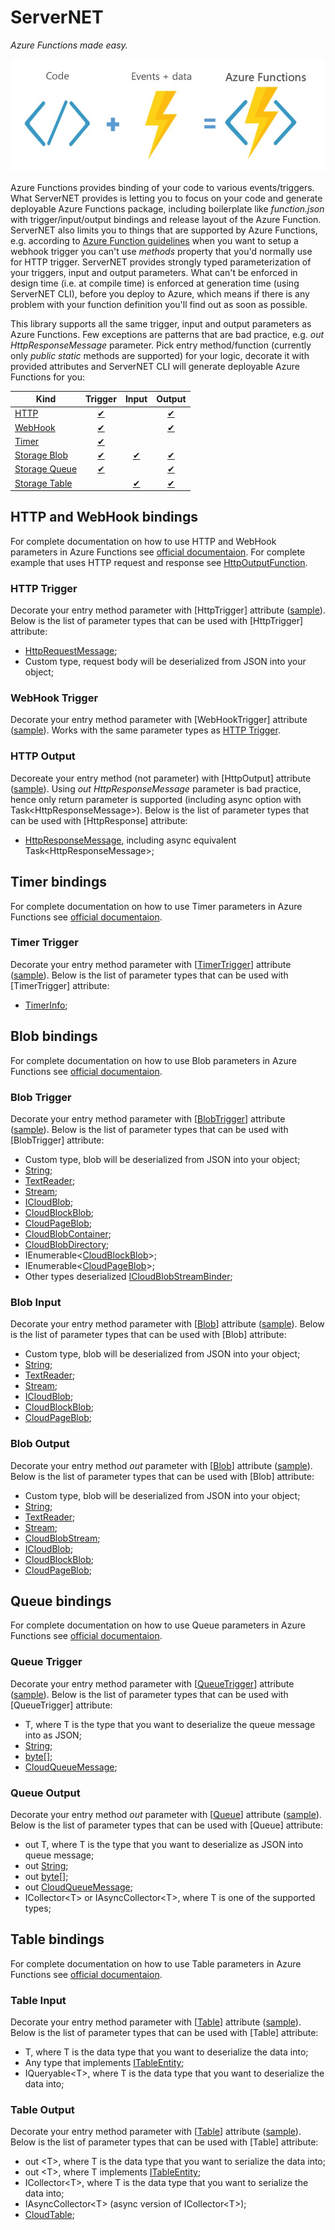 # ServerNET
*Azure Functions made easy.*

![Code + Events](./docs/code%2Bevents.jpg)

Azure Functions provides binding of your code to various events/triggers. What ServerNET provides is letting you to focus on your code and generate deployable Azure Functions package, including boilerplate like *function.json* with trigger/input/output bindings and release layout of the Azure Function. ServerNET also limits you to things that are supported by Azure Functions, e.g. according to [Azure Function guidelines](https://docs.microsoft.com/en-us/azure/azure-functions/functions-bindings-http-webhook#httptrigger) when you want to setup a webhook trigger you can't use *methods* property that you'd normally use for HTTP trigger. ServerNET provides strongly typed parameterization of your triggers, input and output parameters. What can't be enforced in design time (i.e. at compile time) is enforced at generation time (using ServerNET CLI), before you deploy to Azure, which means if there is any problem with your function definition you'll find out as soon as possible.

This library supports all the same trigger, input and output parameters as Azure Functions. Few exceptions are patterns that are bad practice, e.g. *out HttpResponseMessage* parameter. Pick entry method/function (currently only *public static* methods are supported) for your logic, decorate it with provided attributes and ServerNET CLI will generate deployable Azure Functions for you:

| Kind | Trigger | Input | Output |
| ---- | :-----: | :---: | :----: |
| [HTTP](#http-and-webhook-bindings) | [✔](#http-trigger) | | [✔](#http-output) |
| [WebHook](#http-and-webhook-bindings) | [✔](#webhook-trigger) | | [✔](#http-output) |
| [Timer](#timer-bindings) | [✔](#timer-trigger) | | |
| [Storage Blob](#blob-bindings) | [✔](#blob-trigger) | [✔](#blob-input) | [✔](#blob-output) |
| [Storage Queue](#queue-bindings) | [✔](#queue-trigger) | | [✔](#queue-output) |
| [Storage Table](#table-bindings) | | [✔](#table-input) | [✔](#table-output) |

## HTTP and WebHook bindings

For complete documentation on how to use HTTP and WebHook parameters in Azure Functions see [official documentaion](https://docs.microsoft.com/en-us/azure/azure-functions/functions-bindings-http-webhook). For complete example that uses HTTP request and response see [HttpOutputFunction](./samples/DocumentationSamples/HttpOutputFunction.cs).

### HTTP Trigger

Decorate your entry method parameter with [HttpTrigger] attribute ([sample](./samples/DocumentationSamples/HttpTriggerFunction.cs)). Below is the list of parameter types that can be used with [HttpTrigger] attribute:
* [HttpRequestMessage](https://msdn.microsoft.com/en-us/library/system.net.http.httprequestmessage(v=vs.118).aspx);
* Custom type, request body will be deserialized from JSON into your object;

### WebHook Trigger

Decorate your entry method parameter with [WebHookTrigger] attribute ([sample](./samples/DocumentationSamples/WebHookTriggerFunction.cs)). Works with the same parameter types as [HTTP Trigger](#http-trigger).

### HTTP Output

Decoreate your entry method (not parameter) with [HttpOutput] attribute ([sample](./samples/DocumentationSamples/HttpOutputFunction.cs)). Using *out HttpResponseMessage* parameter is bad practice, hence only return parameter is supported (including async option with Task\<HttpResponseMessage\>). Below is the list of parameter types that can be used with [HttpResponse] attribute:
* [HttpResponseMessage](https://msdn.microsoft.com/en-us/library/system.net.http.httpresponsemessage(v=vs.118).aspx), including async equivalent Task\<HttpResponseMessage\>;

## Timer bindings

For complete documentation on how to use Timer parameters in Azure Functions see [official documentaion](https://docs.microsoft.com/en-us/azure/azure-functions/functions-bindings-timer).

### Timer Trigger

Decorate your entry method parameter with \[[TimerTrigger](https://github.com/Azure/azure-webjobs-sdk-extensions/wiki/TimerTrigger)\] attribute ([sample](./samples/DocumentationSamples/TimerTriggerFunction.cs)). Below is the list of parameter types that can be used with [TimerTrigger] attribute:
* [TimerInfo](https://github.com/Azure/azure-webjobs-sdk-extensions/blob/master/src/WebJobs.Extensions/Extensions/Timers/TimerInfo.cs);

## Blob bindings

For complete documentation on how to use Blob parameters in Azure Functions see [official documentaion](https://docs.microsoft.com/en-us/azure/azure-functions/functions-bindings-storage-blob).

### Blob Trigger

Decorate your entry method parameter with \[[BlobTrigger](https://github.com/Azure/azure-webjobs-sdk/blob/dev/src/Microsoft.Azure.WebJobs/BlobTriggerAttribute.cs)\] attribute ([sample](./samples/DocumentationSamples/BlobTriggerFunction.cs)). Below is the list of parameter types that can be used with [BlobTrigger] attribute:
* Custom type, blob will be deserialized from JSON into your object;
* [String](https://msdn.microsoft.com/en-us/library/system.string(v=vs.110).aspx);
* [TextReader](https://msdn.microsoft.com/en-us/library/system.io.textreader(v=vs.110).aspx);
* [Stream](https://msdn.microsoft.com/en-us/library/system.io.stream(v=vs.110).aspx);
* [ICloudBlob](https://msdn.microsoft.com/library/azure/microsoft.windowsazure.storage.blob.icloudblob.aspx);
* [CloudBlockBlob](https://msdn.microsoft.com/en-us/library/azure/microsoft.windowsazure.storage.blob.cloudblockblob.aspx);
* [CloudPageBlob](https://msdn.microsoft.com/en-us/library/azure/microsoft.windowsazure.storage.blob.cloudpageblob.aspx);
* [CloudBlobContainer](https://msdn.microsoft.com/en-us/library/microsoft.windowsazure.storage.blob.cloudblobcontainer.aspx);
* [CloudBlobDirectory](https://msdn.microsoft.com/en-us/library/microsoft.windowsazure.storage.blob.cloudblobdirectory.aspx);
* IEnumerable<[CloudBlockBlob](https://msdn.microsoft.com/en-us/library/microsoft.windowsazure.storage.blob.cloudblockblob.aspx)>;
* IEnumerable<[CloudPageBlob](https://msdn.microsoft.com/en-us/library/microsoft.windowsazure.storage.blob.cloudpageblob.aspx)>;
* Other types deserialized [ICloudBlobStreamBinder](https://docs.microsoft.com/en-us/azure/app-service-web/websites-dotnet-webjobs-sdk-storage-blobs-how-to#icbsb);

### Blob Input

Decorate your entry method parameter with \[[Blob](https://github.com/Azure/azure-webjobs-sdk/blob/dev/src/Microsoft.Azure.WebJobs/BlobAttribute.cs)\] attribute ([sample](./samples/DocumentationSamples/BlobInputOutputFunction.cs)). Below is the list of parameter types that can be used with [Blob] attribute:
* Custom type, blob will be deserialized from JSON into your object;
* [String](https://msdn.microsoft.com/en-us/library/system.string(v=vs.110).aspx);
* [TextReader](https://msdn.microsoft.com/en-us/library/system.io.textreader(v=vs.110).aspx);
* [Stream](https://msdn.microsoft.com/en-us/library/system.io.stream(v=vs.110).aspx);
* [ICloudBlob](https://msdn.microsoft.com/library/azure/microsoft.windowsazure.storage.blob.icloudblob.aspx);
* [CloudBlockBlob](https://msdn.microsoft.com/en-us/library/azure/microsoft.windowsazure.storage.blob.cloudblockblob.aspx);
* [CloudPageBlob](https://msdn.microsoft.com/en-us/library/azure/microsoft.windowsazure.storage.blob.cloudpageblob.aspx);

### Blob Output

Decorate your entry method *out* parameter with \[[Blob](https://github.com/Azure/azure-webjobs-sdk/blob/dev/src/Microsoft.Azure.WebJobs/BlobAttribute.cs)\] attribute ([sample](./samples/DocumentationSamples/BlobInputOutputFunction.cs)). Below is the list of parameter types that can be used with [Blob] attribute:
* Custom type, blob will be deserialized from JSON into your object;
* [String](https://msdn.microsoft.com/en-us/library/system.string(v=vs.110).aspx);
* [TextReader](https://msdn.microsoft.com/en-us/library/system.io.textreader(v=vs.110).aspx);
* [Stream](https://msdn.microsoft.com/en-us/library/system.io.stream(v=vs.110).aspx);
* [CloudBlobStream](https://msdn.microsoft.com/en-us/library/microsoft.windowsazure.storage.blob.cloudblobstream.aspx);
* [ICloudBlob](https://msdn.microsoft.com/library/azure/microsoft.windowsazure.storage.blob.icloudblob.aspx);
* [CloudBlockBlob](https://msdn.microsoft.com/en-us/library/azure/microsoft.windowsazure.storage.blob.cloudblockblob.aspx);
* [CloudPageBlob](https://msdn.microsoft.com/en-us/library/azure/microsoft.windowsazure.storage.blob.cloudpageblob.aspx);

## Queue bindings

For complete documentation on how to use Queue parameters in Azure Functions see [official documentaion](https://docs.microsoft.com/en-us/azure/azure-functions/functions-bindings-storage-queue).

### Queue Trigger

Decorate your entry method parameter with \[[QueueTrigger](hhttps://github.com/Azure/azure-webjobs-sdk/blob/dev/src/Microsoft.Azure.WebJobs/QueueTriggerAttribute.cs)\] attribute ([sample](./samples/DocumentationSamples/QueueTriggerFunction.cs)). Below is the list of parameter types that can be used with [QueueTrigger] attribute:
* T, where T is the type that you want to deserialize the queue message into as JSON;
* [String](https://msdn.microsoft.com/en-us/library/system.string(v=vs.110).aspx);
* [byte](https://msdn.microsoft.com/en-us/library/5bdb6693.aspx)[];
* [CloudQueueMessage](https://msdn.microsoft.com/library/azure/microsoft.windowsazure.storage.queue.cloudqueuemessage.aspx);

### Queue Output

Decorate your entry method *out* parameter with \[[Queue](hhttps://github.com/Azure/azure-webjobs-sdk/blob/dev/src/Microsoft.Azure.WebJobs/QueueTriggerAttribute.cs)\] attribute ([sample](./samples/DocumentationSamples/QueueOutputFunction.cs)). Below is the list of parameter types that can be used with [Queue] attribute:
* out T, where T is the type that you want to deserialize as JSON into queue message;
* out [String](https://msdn.microsoft.com/en-us/library/system.string(v=vs.110).aspx);
* out [byte](https://msdn.microsoft.com/en-us/library/5bdb6693.aspx)[];
* out [CloudQueueMessage](https://msdn.microsoft.com/library/azure/microsoft.windowsazure.storage.queue.cloudqueuemessage.aspx);
* ICollector\<T\> or IAsyncCollector\<T\>, where T is one of the supported types;

## Table bindings

For complete documentation on how to use Table parameters in Azure Functions see [official documentaion](https://docs.microsoft.com/en-us/azure/azure-functions/functions-bindings-storage-table).

### Table Input

Decorate your entry method parameter with \[[Table](https://github.com/Azure/azure-webjobs-sdk/blob/dev/src/Microsoft.Azure.WebJobs/TableAttribute.cs)\] attribute ([sample](./samples/DocumentationSamples/TableInputFunction.cs)). Below is the list of parameter types that can be used with [Table] attribute:
* T, where T is the data type that you want to deserialize the data into;
* Any type that implements [ITableEntity](https://msdn.microsoft.com/en-us/library/microsoft.windowsazure.storage.table.itableentity.aspx);
* IQueryable\<T\>, where T is the data type that you want to deserialize the data into;

### Table Output

Decorate your entry method parameter with \[[Table](https://github.com/Azure/azure-webjobs-sdk/blob/dev/src/Microsoft.Azure.WebJobs/TableAttribute.cs)\] attribute ([sample](./samples/DocumentationSamples/TableOutputFunction.cs)). Below is the list of parameter types that can be used with [Table] attribute:
* out \<T\>, where T is the data type that you want to serialize the data into;
* out \<T\>, where T implements [ITableEntity](https://msdn.microsoft.com/en-us/library/microsoft.windowsazure.storage.table.itableentity.aspx);
* ICollector\<T\>, where T is the data type that you want to serialize the data into;
* IAsyncCollector\<T\> (async version of ICollector\<T\>);
* [CloudTable](https://msdn.microsoft.com/en-us/library/microsoft.windowsazure.storage.table.cloudtable.aspx);
